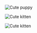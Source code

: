 ![Cute puppy](https://place-puppy.com/300x200)

![Cute kitten](https://placekitten.com/300/200)

![Cute kitten](https://placekitten.com/200/300)